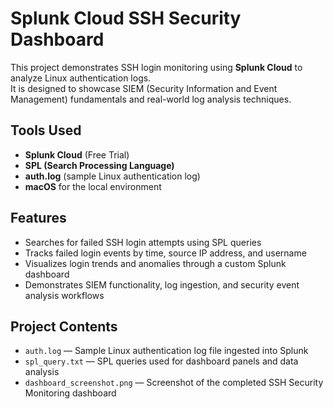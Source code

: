 # Splunk Cloud SSH Security Dashboard

This project demonstrates SSH login monitoring using **Splunk Cloud** to analyze Linux authentication logs.  
It is designed to showcase SIEM (Security Information and Event Management) fundamentals and real-world log analysis techniques.

## Tools Used
- **Splunk Cloud** (Free Trial)
- **SPL (Search Processing Language)**
- **auth.log** (sample Linux authentication log)
- **macOS** for the local environment

## Features
- Searches for failed SSH login attempts using SPL queries
- Tracks failed login events by time, source IP address, and username
- Visualizes login trends and anomalies through a custom Splunk dashboard
- Demonstrates SIEM functionality, log ingestion, and security event analysis workflows

## Project Contents
- `auth.log` — Sample Linux authentication log file ingested into Splunk
- `spl_query.txt` — SPL queries used for dashboard panels and data analysis
- `dashboard_screenshot.png` — Screenshot of the completed SSH Security Monitoring dashboard
